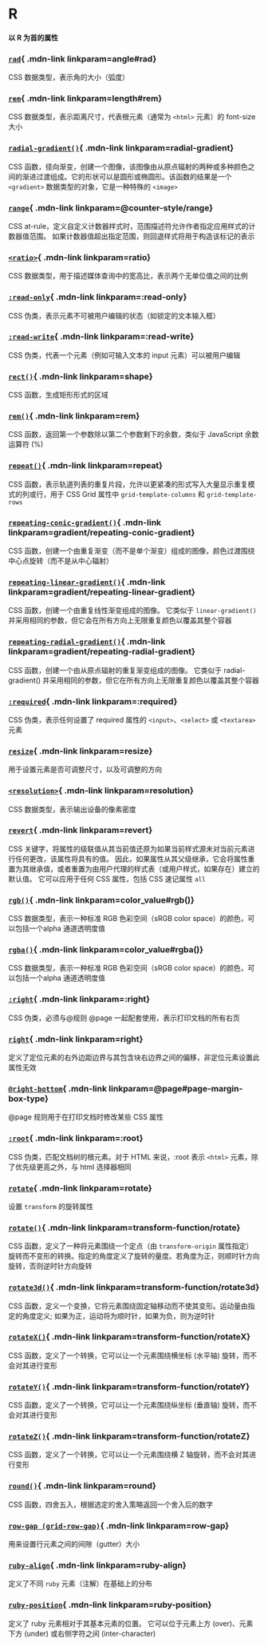 # R

#### 以 R 为首的属性


<Mcard>

### [`rad`][zh-link]{ .mdn-link linkparam=angle#rad}
CSS 数据类型，表示角的大小（弧度）
</Mcard>

<Mcard>

### [`rem`][zh-link]{ .mdn-link linkparam=length#rem}
CSS 数据类型，表示距离尺寸，代表根元素（通常为 `<html>` 元素）的 font-size 大小
</Mcard>

<Mcard>

### [`radial-gradient()`][en-link]{ .mdn-link linkparam=radial-gradient}
CSS 函数，径向渐变，创建一个图像，该图像由从原点辐射的两种或多种颜色之间的渐进过渡组成。它的形状可以是圆形或椭圆形。该函数的结果是一个 `<gradient>` 数据类型的对象，它是一种特殊的 `<image>`
</Mcard>

<Mcard>

### [`range`][en-link]{ .mdn-link linkparam=@counter-style/range}
CSS at-rule，定义自定义计数器样式时，范围描述符允许作者指定应用样式的计数器值范围。 如果计数器值超出指定范围，则回退样式将用于构造该标记的表示
</Mcard>

<Mcard>

### [`<ratio>`][zh-link]{ .mdn-link linkparam=ratio}
CSS 数据类型，用于描述媒体查询中的宽高比，表示两个无单位值之间的比例
</Mcard>

<Mcard>

### [`:read-only`][zh-link]{ .mdn-link linkparam=:read-only}
CSS 伪类，表示元素不可被用户编辑的状态（如锁定的文本输入框）
</Mcard>

<Mcard>

### [`:read-write`][zh-link]{ .mdn-link linkparam=:read-write}
CSS 伪类，代表一个元素（例如可输入文本的 input 元素）可以被用户编辑
</Mcard>

<Mcard>

### [`rect()`][en-link]{ .mdn-link linkparam=shape}
CSS 函数，生成矩形形式的区域
</Mcard>

<Mcard>

### [`rem()`][en-link]{ .mdn-link linkparam=rem}
CSS 函数，返回第一个参数除以第二个参数剩下的余数，类似于 JavaScript 余数运算符 (%)
</Mcard>

<Mcard>

### [`repeat()`][zh-link]{ .mdn-link linkparam=repeat}
CSS 函数，表示轨道列表的重复片段，允许以更紧凑的形式写入大量显示重复模式的列或行，用于 CSS Grid 属性中 `grid-template-columns` 和 `grid-template-rows`
</Mcard>

<Mcard>

### [`repeating-conic-gradient()`][en-link]{ .mdn-link linkparam=gradient/repeating-conic-gradient}
CSS 函数，创建一个由重复渐变（而不是单个渐变）组成的图像，颜色过渡围绕中心点旋转（而不是从中心辐射）
</Mcard>

<Mcard>

### [`repeating-linear-gradient()`][en-link]{ .mdn-link linkparam=gradient/repeating-linear-gradient}
CSS 函数，创建一个由重复线性渐变组成的图像。 它类似于 `linear-gradient()` 并采用相同的参数，但它会在所有方向上无限重复颜色以覆盖其整个容器
</Mcard>

<Mcard>

### [`repeating-radial-gradient()`][en-link]{ .mdn-link linkparam=gradient/repeating-radial-gradient}
CSS 函数，创建一个由从原点辐射的重复渐变组成的图像。 它类似于 radial-gradient() 并采用相同的参数，但它在所有方向上无限重复颜色以覆盖其整个容器
</Mcard>

<Mcard>

### [`:required`][zh-link]{ .mdn-link linkparam=:required}
CSS 伪类，表示任何设置了 required 属性的 `<input>`、`<select>` 或 `<textarea>` 元素
</Mcard>

<Mcard>

### [`resize`][zh-link]{ .mdn-link linkparam=resize}
用于设置元素是否可调整尺寸，以及可调整的方向
</Mcard>

<Mcard>

### [`<resolution>`][zh-link]{ .mdn-link linkparam=resolution}
CSS 数据类型，表示输出设备的像素密度
</Mcard>

<Mcard>

### [`revert`][en-link]{ .mdn-link linkparam=revert}
CSS 关键字，将属性的级联值从其当前值还原为如果当前样式源未对当前元素进行任何更改，该属性将具有的值。 因此，如果属性从其父级继承，它会将属性重置为其继承值，或者重置为由用户代理的样式表（或用户样式，如果存在）建立的默认值。 它可以应用于任何 CSS 属性，包括 CSS 速记属性 `all`
</Mcard>

<Mcard>

### [`rgb()`][zh-link]{ .mdn-link linkparam=color_value#rgb()}
CSS 数据类型，表示一种标准 RGB 色彩空间（sRGB color space）的颜色，可以包括一个alpha 通道透明度值
</Mcard>

<Mcard>

### [`rgba()`][zh-link]{ .mdn-link linkparam=color_value#rgba()}
CSS 数据类型，表示一种标准 RGB 色彩空间（sRGB color space）的颜色，可以包括一个alpha 通道透明度值
</Mcard>

<Mcard>

### [`:right`][zh-link]{ .mdn-link linkparam=:right}
CSS 伪类，必须与@规则 @page 一起配套使用，表示打印文档的所有右页
</Mcard>

<Mcard>

### [`right`][zh-link]{ .mdn-link linkparam=right}
定义了定位元素的右外边距边界与其包含块右边界之间的偏移，非定位元素设置此属性无效
</Mcard>

<Mcard>

### [`@right-bottom`][zh-link]{ .mdn-link linkparam=@page#page-margin-box-type}
@page 规则用于在打印文档时修改某些 CSS 属性
</Mcard>

<Mcard>

### [`:root`][zh-link]{ .mdn-link linkparam=:root}
CSS 伪类，匹配文档树的根元素。对于 HTML 来说，:root 表示 `<html>` 元素，除了优先级更高之外，与 html 选择器相同
</Mcard>

<Mcard>

### [`rotate`][zh-link]{ .mdn-link linkparam=rotate}
设置 `transform` 的旋转属性
</Mcard>

<Mcard>

### [`rotate()`][zh-link]{ .mdn-link linkparam=transform-function/rotate}
CSS 函数，定义了一种将元素围绕一个定点（由 `transform-origin` 属性指定）旋转而不变形的转换。指定的角度定义了旋转的量度。若角度为正，则顺时针方向旋转，否则逆时针方向旋转
</Mcard>

<Mcard>

### [`rotate3d()`][zh-link]{ .mdn-link linkparam=transform-function/rotate3d}
CSS 函数，定义一个变换，它将元素围绕固定轴移动而不使其变形。运动量由指定的角度定义; 如果为正，运动将为顺时针，如果为负，则为逆时针
</Mcard>

<Mcard>

### [`rotateX()`][zh-link]{ .mdn-link linkparam=transform-function/rotateX}
CSS 函数，定义了一个转换，它可以让一个元素围绕横坐标 (水平轴) 旋转，而不会对其进行变形
</Mcard>

<Mcard>

### [`rotateY()`][zh-link]{ .mdn-link linkparam=transform-function/rotateY}
CSS 函数，定义了一个转换，它可以让一个元素围绕纵坐标 (垂直轴) 旋转，而不会对其进行变形
</Mcard>

<Mcard>

### [`rotateZ()`][zh-link]{ .mdn-link linkparam=transform-function/rotateZ}
CSS 函数，定义了一个转换，它可以让一个元素围绕横 Z 轴旋转，而不会对其进行变形
</Mcard>

<Mcard>

### [`round()`][en-link]{ .mdn-link linkparam=round}
CSS 函数，四舍五入，根据选定的舍入策略返回一个舍入后的数字
</Mcard>

<Mcard>

### [`row-gap (grid-row-gap)`][zh-link]{ .mdn-link linkparam=row-gap}
用来设置行元素之间的间隙（gutter）大小
</Mcard>

<Mcard>

### [`ruby-align`][en-link]{ .mdn-link linkparam=ruby-align}
定义了不同 `ruby` 元素（注解）在基础上的分布
</Mcard>

<Mcard>

### [`ruby-position`][en-link]{ .mdn-link linkparam=ruby-position}
定义了 ruby 元素相对于其基本元素的位置。 它可以位于元素上方 (over)、元素下方 (under) 或右侧字符之间 (inter-character)
</Mcard>

[zh-link]:https://developer.mozilla.org/zh-CN/docs/Web/CSS/
[en-link]:https://developer.mozilla.org/en-US/docs/Web/CSS/
